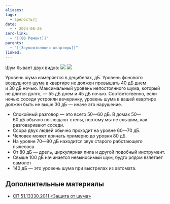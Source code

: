 ```yaml
---
aliases: 
tags:
  - зрелость/🌱
date:
  - - 2024-08-26
zero-link:
  - "[[00 Ремонт]]"
parents:
  - "[[Звукоизоляция квартиры]]"
linked:
---
```

Шум бывает двух видов:
![](Воздушный%20шум.md#^dc8bfd)
![](Структурный%20шум.md#^146c57)

Уровень шума измеряется в децибелах, дБ. Уровень фонового [воздушного шума](Воздушный%20шум.md) в квартире не должен превышать 40 дБ днем и 30 дБ ночью. Максимальный уровень непостоянного шума, который не длится долго, — 55 дБ днем и 45 дБ ночью. Соответственно, если ночью соседи устроили вечеринку, уровень шума в вашей квартире должен быть не выше 30 дБ — иначе это нарушение.

- Спокойный разговор — это всего 50—60 дБ. В домах 50—60 дБ обычно поглощают стены, поэтому мы не слышим, как разговаривают соседи.
- Ссора двух людей обычно проходит на уровне 60—70 дБ.
- Человек может кричать примерно до уровня 80 дБ.
- На уровне 70—80 дБ находится звук старого работающего пылесоса.
- От 80 дБ — дрель, циркулярная пила и другой подобный инструмент.
- Свыше 100 дБ начинается невыносимый шум, будто рядом взлетает самолет
- 140 дБ — это уровень шума при выстрелах из автомата.

## Дополнительные материалы
- [СП 51.13330.2011 «Защита от шума»](https://docs.cntd.ru/document/1200084097)